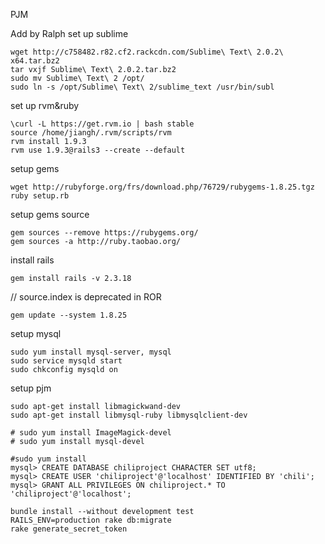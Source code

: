 PJM

Add by Ralph
set up sublime
``` shell
wget http://c758482.r82.cf2.rackcdn.com/Sublime\ Text\ 2.0.2\ x64.tar.bz2
tar vxjf Sublime\ Text\ 2.0.2.tar.bz2
sudo mv Sublime\ Text\ 2 /opt/
sudo ln -s /opt/Sublime\ Text\ 2/sublime_text /usr/bin/subl
```



set up rvm&ruby
``` shell
\curl -L https://get.rvm.io | bash stable
source /home/jiangh/.rvm/scripts/rvm 
rvm install 1.9.3 
rvm use 1.9.3@rails3 --create --default
```

setup gems
``` shell
wget http://rubyforge.org/frs/download.php/76729/rubygems-1.8.25.tgz 
ruby setup.rb
``` 
setup gems source
``` shell
gem sources --remove https://rubygems.org/
gem sources -a http://ruby.taobao.org/

``` 


install rails
``` shell
gem install rails -v 2.3.18
```
// source.index is deprecated in ROR
``` shell 
gem update --system 1.8.25
```

setup mysql
``` shell 
sudo yum install mysql-server, mysql
sudo service mysqld start
sudo chkconfig mysqld on 
``` 
setup pjm
``` shell
sudo apt-get install libmagickwand-dev 
sudo apt-get install libmysql-ruby libmysqlclient-dev

# sudo yum install ImageMagick-devel
# sudo yum install mysql-devel

#sudo yum install 
mysql> CREATE DATABASE chiliproject CHARACTER SET utf8;
mysql> CREATE USER 'chiliproject'@'localhost' IDENTIFIED BY 'chili'; 
mysql> GRANT ALL PRIVILEGES ON chiliproject.* TO 'chiliproject'@'localhost';

bundle install --without development test 
RAILS_ENV=production rake db:migrate 
rake generate_secret_token
``` 
